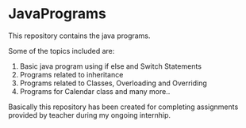 # JavaPrograms
This repository contains the java programs.

Some of the topics included are:

1) Basic java program using if else and Switch Statements
2) Programs related to inheritance 
3) Programs related to Classes, Overloading and Overriding
4) Programs for Calendar class and many more..

Basically this repository has been created for completing assignments provided 
by teacher during my ongoing internhip.
